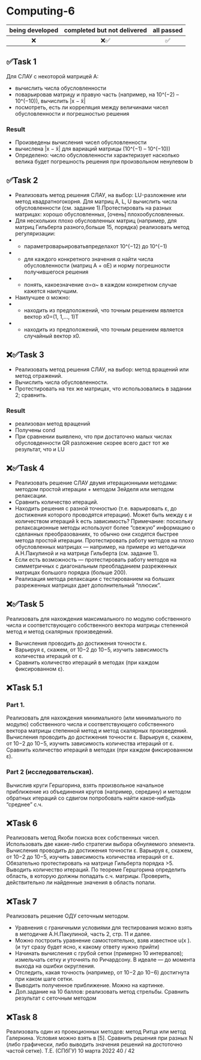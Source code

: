 # Computing-6
being developed   | completed but not delivered   | all passed
:------: | :------:| :------:
❌      | ❌✅     | ✅
## ✅Task 1 
Для СЛАУ с некоторой матрицей A:
- вычислить числа обусловленности
- поварьировав матрицу и правую часть (например, на 10^(−2) – 10^(−10)), вычислить |x − ̃x|
- посмотреть, есть ли корреляция между величинами чисел обусловленности и погрешностью решения

### Result
- Произведены вычисления чисел обусловленности
- вычислена |x − ̃x| для вариаций матрицы (10^(−1) – 10^(−10))
- Определено: число обусловленности характеризует насколько велика будет погрешность решения при произвольном ненулевом b

## ✅Task 2
 - Реализовать метод решения СЛАУ, на выбор: LU-разложение или метод квадратногокорня. Для матриц A, L, U вычислить числа обусловленности (см. задание 1).Протестировать на разных матрицах: хорошо обусловленных, [очень] плохообусловленных.
 - Для нескольких плохо обусловленных матриц (например, для матриц Гильберта разного,больше 15, порядка) реализовать метод регуляризации:
 - - параметрαварьироватьвпределахот 10^(−12) до 10^(−1)
 - - для каждого конкретного значения α найти числа обусловленности (матриц A + αE) и норму погрешности получившегося решения
 - - понять, какоезначение α=α~ в каждом конкретном случае кажется наилучшим.
 - Наилучшее α можно:
 - - находить из предположений, что точным решением является вектор x0=(1, 1,..., 1)T
 - - находить из предположений, что точным решением является случайный вектор x0.
## ❌✅Task 3
- Реализовать метод решения СЛАУ, на выбор: метод вращений или метод отражений.
- Вычислить числа обусловленности.
- Протестировать на тех же матрицах, что использовались в задании 2; сравнить.
### Result
- реализован метод вращений
- Получены cond
- При сравнении выявлено, что при достаточно малых числах обусловденности QR разложение скорее всего даст тот же результат, что и LU
## ❌✅Task 4
- Реализовать решение СЛАУ двумя итерационными методами:
методом простой итерации + методом Зейделя или методом релаксации.
- Сравнить количество итераций.
- Находить решения с разной точностью (т.е. варьировать ε, до достижения которого
проводятся итерации). Может быть между ε и количеством итераций k есть зависимость?
Примечание: поскольку релаксационные методы используют более “свежую” информацию о сделанных
преобразованиях, то обычно они сходятся быстрее метода простой итерации.
Протестировать работу методов на плохо обусловленных матрицах — например, на
примере из методички А.Н.Пакулиной и на матрице Гильберта (см. задание 1).
- Если есть возможность — протестировать работу методов на симметричных с диагональным преобладанием
разреженных матрицах большого порядка (больше 200).
- Реализация метода релаксации с тестированием на больших разреженных матрицах дает дополнительный “плюсик”.
## ❌✅Task 5
Реализовать для нахождения максимального по модулю собственного числа и
соответствующего собственного вектора матрицы степенной метод и метод скалярных
произведений.
- Вычисления проводить до достижения точности ε.
- Варьируя ε, скажем, от 10−2 до 10−5, изучить зависимость количества итераций от ε.
- Сравнить количество итераций в методах (при каждом фиксированном ε).
## ❌Task 5.1
### Part 1. 
Реализовать для нахождения минимального (или минимального по модулю)
собственного числа и соответствующего собственного вектора матрицы степенной метод
и метод скалярных произведений.
Вычисления проводить до достижения точности ε.
Варьируя ε, скажем, от 10−2 до 10−5, изучить зависимость количества итераций от ε.
Сравнить количество итераций в методах (при каждом фиксированном ε).
### Part 2 (исследовательская).
Вычислив круги Гершгорина, взять произвольное начальное
приближение из объединения кругов (например, середину) и методом обратных итераций
со сдвигом попробовать найти какое-нибудь “среднее” с.ч.
## ❌Task 6
Реализовать метод Якоби поиска всех собственных чисел. Использовать две какие-либо
стратегии выбора обнуляемого элемента.
Вычисления проводить до достижения точности ε.
Варьируя ε, скажем, от 10−2 до 10−5, изучить зависимость количества итераций от ε.
Обязательно протестировать на матрице Гильберта порядка >5.
Выводить количество итераций.
По теореме Гершгорина определить область, в которую должны попадать с.ч.
матрицы. Проверить, действительно ли найденные значения в область попали.
## ❌Task 7
Реализовать решение ОДУ сеточным методом.
- Уравнения с граничными условиями для тестирования можно взять в методичке
А.Н.Пакулиной, часть 2, стр. 11 и далее.
- Можно построить уравнение самостоятельно, взяв известное u(x ). (и тут сразу будет
ясно, к какому ответу нужно прийти)
- Начинать вычисления с грубой сетки (примерно 10 интервалов); измельчать сетку и
уточнять по Ричардсону. В идеале — до момента выхода на ошибки округления.
- Отследить, какая точность (например, от 10−2 до 10−6) достигнута при каком шаге
сетки.
- Выводить полученное приближение. Можно на картинке.
- Доп.задание на 10 баллов: реализовать метод стрельбы. Сравнить результат с сеточным
методом
## ❌Task 8
Реализовать один из проекционных методов: метод Ритца или метод Галеркина.
Условия можно взять в [5].
Сравнить решения при разных N (либо графически, либо выводить значения решений на
достоточно частой сетке).
Т.Е. (СПбГУ) 10 марта 2022 40 / 42

